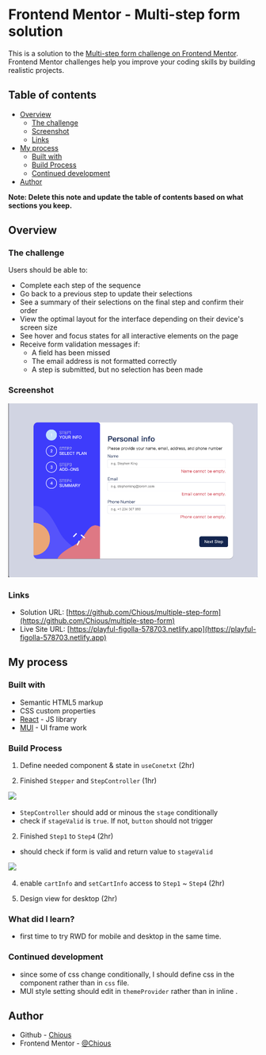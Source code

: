 # Frontend Mentor - Multi-step form solution

This is a solution to the [Multi-step form challenge on Frontend Mentor](https://www.frontendmentor.io/challenges/multistep-form-YVAnSdqQBJ). Frontend Mentor challenges help you improve your coding skills by building realistic projects.

## Table of contents

- [Overview](#overview)
  - [The challenge](#the-challenge)
  - [Screenshot](#screenshot)
  - [Links](#links)
- [My process](#my-process)
  - [Built with](#built-with)
  - [Build Process](#build-process)
  - [Continued development](#continued-development)
- [Author](#author)

**Note: Delete this note and update the table of contents based on what sections you keep.**

## Overview

### The challenge

Users should be able to:

- Complete each step of the sequence
- Go back to a previous step to update their selections
- See a summary of their selections on the final step and confirm their order
- View the optimal layout for the interface depending on their device's screen size
- See hover and focus states for all interactive elements on the page
- Receive form validation messages if:
  - A field has been missed
  - The email address is not formatted correctly
  - A step is submitted, but no selection has been made

### Screenshot

![](./screenshot.png)

### Links

- Solution URL: [https://github.com/Chious/multiple-step-form](https://github.com/Chious/multiple-step-form)
- Live Site URL: [https://playful-figolla-578703.netlify.app](https://playful-figolla-578703.netlify.app)

## My process

### Built with

- Semantic HTML5 markup
- CSS custom properties
- [React](https://reactjs.org/) - JS library
- [MUI](https://mui.com) - UI frame work

### Build Process

1. Define needed component & state in `useConetxt` (2hr)

2. Finished `Stepper` and `StepController` (1hr)

![](https://file.notion.so/f/f/a3329b51-a207-43ca-8d9d-85d01045e23a/00ed7fad-4bca-43f6-9a9a-293f3d91f5b6/截圖_2023-10-10_下午3.53.23.png?id=448c52c4-1d16-4858-a1ec-490f369e1a3d&table=block&spaceId=a3329b51-a207-43ca-8d9d-85d01045e23a&expirationTimestamp=1697508000000&signature=DVVmnabVNOaHOIxVXr9EqH_Z0j2SoZn3jN8OujVnWUw&downloadName=截圖+2023-10-10+下午3.53.23.png)

- `StepController` should add or minous the `stage` conditionally
- check if `stageValid` is `true`. If not, `button` should not trigger

2. Finished `Step1` to `Step4` (2hr)

- should check if form is valid and return value to `stageValid`

![](https://file.notion.so/f/f/a3329b51-a207-43ca-8d9d-85d01045e23a/35c76ca5-9ed6-4c26-ada0-e91e0cdad80a/截圖_2023-10-11_下午4.12.49.png?id=b9074bd9-22d2-4f3f-98c9-0498a466755b&table=block&spaceId=a3329b51-a207-43ca-8d9d-85d01045e23a&expirationTimestamp=1697508000000&signature=_UF-GaXy15ipOM8sKUyLyf6JkjZXZF1jdArlVETP74E&downloadName=截圖+2023-10-11+下午4.12.49.png)

4. enable `cartInfo` and `setCartInfo` access to `Step1` ~ `Step4` (2hr)

5. Design view for desktop (2hr)

### What did I learn?

- first time to try RWD for mobile and desktop in the same time.

### Continued development

- since some of css change conditionally, I should define css in the component rather than in `css` file.
- MUI style setting should edit in `themeProvider` rather than in inline .

## Author

- Github - [Chious](https://github.com/Chious)
- Frontend Mentor - [@Chious](https://www.frontendmentor.io/profile/Chious)
